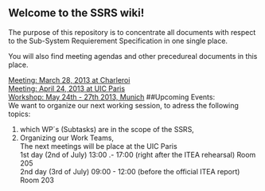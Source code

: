 ## Welcome to the SSRS wiki!

The purpose of this repository is to concentrate all documents with respect to the Sub-System Requierement Specification in one single place.

You will also find meeting agendas and other precedureal documents in this place.

[Meeting: March 28, 2013 at Charleroi](https://github.com/openETCS/SSRS/tree/master/Workshop%202013-03-28-Charleroi)<br>
[Meeting: April 24, 2013 at UIC Paris](https://github.com/openETCS/SSRS/wiki/April-24,-2013-@-UIC-Paris)<br>
[Workshop: May 24th - 27th 2013, Munich](https://github.com/openETCS/SSRS/tree/master/Workshop%202013-05-27-Munich)
##Upcoming Events:<br>
We want to organize our next working session, to adress the following topics:<br>
1. which WP´s (Subtasks) are in the scope of the SSRS,<br>
2. Organizing our Work Teams,<br>
The next meetings will be place at the UIC Paris<br>
1st day (2nd of July) 13:00 .- 17:00 (right after the ITEA rehearsal) Room 205<br>
2nd day (3rd of July) 09:00 - 12:00 (before the official ITEA report) Room 203<br>
